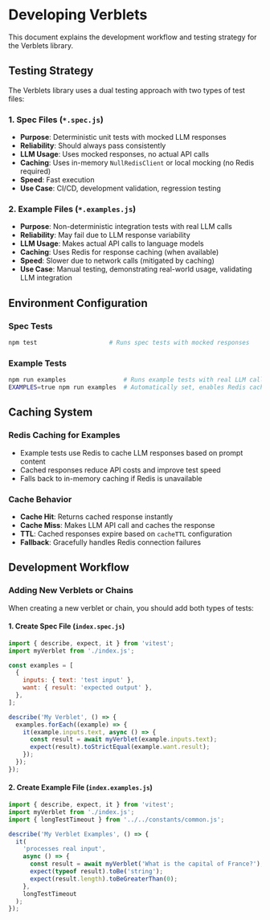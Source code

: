 # Developing Verblets

This document explains the development workflow and testing strategy for the Verblets library.

## Testing Strategy

The Verblets library uses a dual testing approach with two types of test files:

### 1. Spec Files (`*.spec.js`)
- **Purpose**: Deterministic unit tests with mocked LLM responses
- **Reliability**: Should always pass consistently
- **LLM Usage**: Uses mocked responses, no actual API calls
- **Caching**: Uses in-memory `NullRedisClient` or local mocking (no Redis required)
- **Speed**: Fast execution
- **Use Case**: CI/CD, development validation, regression testing

### 2. Example Files (`*.examples.js`)
- **Purpose**: Non-deterministic integration tests with real LLM calls
- **Reliability**: May fail due to LLM response variability
- **LLM Usage**: Makes actual API calls to language models
- **Caching**: Uses Redis for response caching (when available)
- **Speed**: Slower due to network calls (mitigated by caching)
- **Use Case**: Manual testing, demonstrating real-world usage, validating LLM integration

## Environment Configuration

### Spec Tests
```bash
npm test                    # Runs spec tests with mocked responses
```

### Example Tests
```bash
npm run examples                # Runs example tests with real LLM calls
EXAMPLES=true npm run examples  # Automatically set, enables Redis caching
```

## Caching System

### Redis Caching for Examples
- Example tests use Redis to cache LLM responses based on prompt content
- Cached responses reduce API costs and improve test speed
- Falls back to in-memory caching if Redis is unavailable

### Cache Behavior
- **Cache Hit**: Returns cached response instantly
- **Cache Miss**: Makes LLM API call and caches the response
- **TTL**: Cached responses expire based on `cacheTTL` configuration
- **Fallback**: Gracefully handles Redis connection failures

## Development Workflow

### Adding New Verblets or Chains

When creating a new verblet or chain, you should add both types of tests:

#### 1. Create Spec File (`index.spec.js`)
```javascript
import { describe, expect, it } from 'vitest';
import myVerblet from './index.js';

const examples = [
  {
    inputs: { text: 'test input' },
    want: { result: 'expected output' },
  },
];

describe('My Verblet', () => {
  examples.forEach((example) => {
    it(example.inputs.text, async () => {
      const result = await myVerblet(example.inputs.text);
      expect(result).toStrictEqual(example.want.result);
    });
  });
});
```

#### 2. Create Example File (`index.examples.js`)
```javascript
import { describe, expect, it } from 'vitest';
import myVerblet from './index.js';
import { longTestTimeout } from '../../constants/common.js';

describe('My Verblet Examples', () => {
  it(
    'processes real input',
    async () => {
      const result = await myVerblet('What is the capital of France?');
      expect(typeof result).toBe('string');
      expect(result.length).toBeGreaterThan(0);
    },
    longTestTimeout
  );
});
```